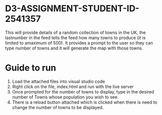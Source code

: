 # D3-ASSIGNMENT-STUDENT-ID-2541357
This will provide details of a random collection of towns in the UK, the lastnumber in the feed tells the feed how many towns to produce (it is limited to amaximum of 500).
It provides a prompt to the user so they can type number of towns and it will generate the map with those towns.

# Guide to run

1) Load the attached files into visual studio code 
2) Right click on the file, index.html and run with the live server
3) Once prompted for the number of towns to display, type in the desired number of Towns whose population you wish to see.
4) There is a reload button attached which is clicked when there is need to change the number of towns to be displayed.
